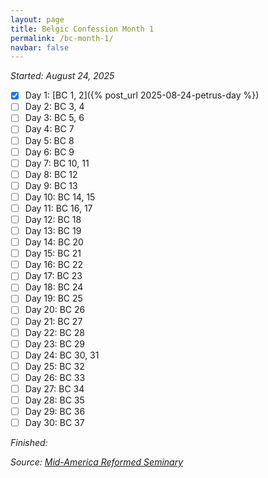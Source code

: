 ```yaml
---
layout: page
title: Belgic Confession Month 1
permalink: /bc-month-1/
navbar: false
---
```


*Started: August 24, 2025*

- [x] Day 1: [BC 1, 2]({% post_url 2025-08-24-petrus-day %})
- [ ] Day 2: BC 3, 4
- [ ] Day 3: BC 5, 6
- [ ] Day 4: BC 7
- [ ] Day 5: BC 8
- [ ] Day 6: BC 9
- [ ] Day 7: BC 10, 11
- [ ] Day 8: BC 12
- [ ] Day 9: BC 13
- [ ] Day 10: BC 14, 15
- [ ] Day 11: BC 16, 17
- [ ] Day 12: BC 18
- [ ] Day 13: BC 19
- [ ] Day 14: BC 20
- [ ] Day 15: BC 21
- [ ] Day 16: BC 22
- [ ] Day 17: BC 23
- [ ] Day 18: BC 24
- [ ] Day 19: BC 25
- [ ] Day 20: BC 26
- [ ] Day 21: BC 27
- [ ] Day 22: BC 28
- [ ] Day 23: BC 29
- [ ] Day 24: BC 30, 31
- [ ] Day 25: BC 32
- [ ] Day 26: BC 33
- [ ] Day 27: BC 34
- [ ] Day 28: BC 35
- [ ] Day 29: BC 36
- [ ] Day 30: BC 37

*Finished:*

*Source:* [*Mid-America Reformed Seminary*](https://s3.us-west-1.amazonaws.com/blog.swang.cloud/reformed-standards-monthly.pdf)